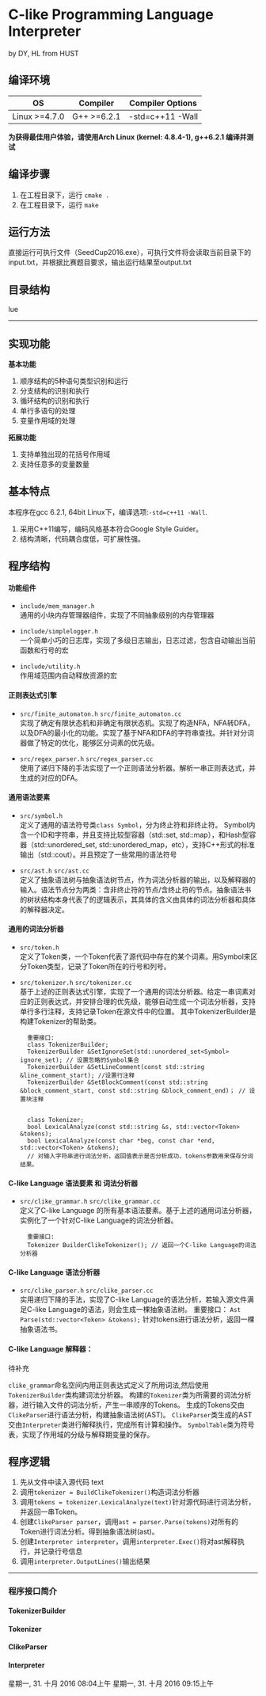 
C-like Programming Language Interpreter
==============================
by DY, HL from HUST


## 编译环境
|       OS      |   Compiler  | Compiler Options |
|---------------|-------------|------------------|
| Linux >=4.7.0 | G++ >=6.2.1 | -std=c++11 -Wall |

**为获得最佳用户体验，请使用Arch Linux (kernel: 4.8.4-1), g++6.2.1 编译并测试**

## 编译步骤
1. 在工程目录下，运行 `cmake .` 
2. 在工程目录下，运行 `make`

## 运行方法
直接运行可执行文件（SeedCup2016.exe），可执行文件将会读取当前目录下的input.txt，并根据比赛题目要求，输出运行结果至output.txt


## 目录结构

lue

---------------------------------------------------------------

## 实现功能 ##

**基本功能**
1. 顺序结构的5种语句类型识别和运行
2. 分支结构的识别和执行
3. 循环结构的识别和执行
4. 单行多语句的处理
5. 变量作用域的处理

**拓展功能**
1. 支持单独出现的花括号作用域
2. 支持任意多的变量数量

## 基本特点 ##
本程序在gcc 6.2.1, 64bit Linux下，编译选项:`-std=c++11 -Wall`.

1. 采用C++11编写，编码风格基本符合Google Style Guider。
2. 结构清晰，代码耦合度低，可扩展性强。

## 程序结构 ##

#### 功能组件

+ `include/mem_manager.h` <br>
  通用的小块内存管理器组件，实现了不同抽象级别的内存管理器
    
+ `include/simplelogger.h` <br>
  一个简单小巧的日志库，实现了多级日志输出，日志过滤，包含自动输出当前函数和行号的宏
  
+ `include/utility.h` <br>
  作用域范围内自动释放资源的宏

#### 正则表达式引擎

+ `src/finite_automaton.h`  `src/finite_automaton.cc`  <br>
  实现了确定有限状态机和非确定有限状态机。实现了构造NFA，NFA转DFA，以及DFA的最小化的功能。实现了基于NFA和DFA的字符串查找。并针对分词器做了特定的优化，能够区分词素的优先级。
  
+ `src/regex_parser.h`  `src/regex_parser.cc` <br>
  使用了递归下降的手法实现了一个正则语法分析器。解析一串正则表达式，并生成的对应的DFA。

#### 通用语法要素

+ `src/symbol.h` <br>
  定义了通用的语法符号类`class Symbol`，分为终止符和非终止符。 Symbol内含一个ID和字符串，并且支持比较型容器（std::set, std::map），和Hash型容器（std::unordered_set, std::unordered_map，etc），支持C++形式的标准输出（std::cout）。并且预定了一些常用的语法符号
  
+ `src/ast.h` `src/ast.cc` <br>
  定义了抽象语法树与抽象语法树节点，作为词法分析器的输出，以及解释器的输入。语法节点分为两类：含非终止符的节点/含终止符的节点。抽象语法书的树状结构本身代表了的逻辑表示，其具体的含义由具体的词法分析器和具体的解释器决定。

#### 通用的词法分析器  
+ `src/token.h` <br>
  定义了Token类，一个Token代表了源代码中存在的某个词素。用Symbol来区分Token类型，记录了Token所在的行号和列号。
  
+ `src/tokenizer.h`  `src/tokenizer.cc` <br>
  基于上述的正则表达式引擎，实现了一个通用的词法分析器。给定一串词素对应的正则表达式，并安排合理的优先级，能够自动生成一个词法分析器，支持单行多行注释，支持记录Token在源文件中的位置。
  其中TokenizerBuilder是构建Tokenizer的帮助类。
  
        重要接口:
        class TokenizerBuilder;
        TokenizerBuilder &SetIgnoreSet(std::unordered_set<Symbol> ignore_set); // 设置忽略的Symbol集合
        TokenizerBuilder &SetLineComment(const std::string &line_comment_start); //设置行注释
        TokenizerBuilder &SetBlockComment(const std::string &block_comment_start, const std::string &block_comment_end)； // 设置块注释
        
  
        class Tokenizer;
        bool LexicalAnalyze(const std::string &s, std::vector<Token> &tokens);
        bool LexicalAnalyze(const char *beg, const char *end, std::vector<Token> &tokens);
        // 对输入字符串进行词法分析，返回值表示是否分析成功，tokens参数用来保存分词结果。

#### C-like Language 语法要素 和 词法分析器
+ `src/clike_grammar.h`  `src/clike_grammar.cc` <br>
  定义了C-like Language 的所有基本语法要素。基于上述的通用词法分析器，实例化了一个针对C-like Language的词法分析器。
  
        重要接口:
        Tokenizer BuilderClikeTokenizer(); // 返回一个C-like Language的词法分析器
  
  
#### C-like Language 语法分析器
+ `src/clike_parser.h`  `src/clike_parser.cc` <br>
  实用递归下降的手法，实现了C-like Language的语法分析，若输入源文件满足C-like Language的语法，则会生成一棵抽象语法树。
  重要接口：
  `Ast Parse(std::vector<Token> &tokens);` 针对tokens进行语法分析，返回一棵抽象语法书。

#### C-like Language 解释器：

待补充

`clike_grammar`命名空间内用正则表达式定义了所用词法,然后使用`TokenizerBuilder`类构建词法分析器。
构建的`Tokenizer`类为所需要的词法分析器，进行输入文件的词法分析，产生一串顺序的Tokens。
生成的Tokens交由`ClikeParser`进行语法分析，构建抽象语法树(AST)。
`ClikeParser`类生成的AST交由`Interpreter`类进行解释执行，完成所有计算和操作。
`SymbolTable`类为符号表，实现了作用域的分级与解释期变量的保存。

## 程序逻辑

1. 先从文件中读入源代码 text
2. 调用`tokenizer = BuildClikeTokenizer()`构造词法分析器
3. 调用`tokens = tokenizer.LexicalAnalyze(text)`针对源代码进行词法分析，并返回一串Token。
4. 创建`ClikeParser parser`，调用`ast = parser.Parse(tokens)`对所有的Token进行词法分析。得到抽象语法树(ast)。
5. 创建`Interpreter interpreter`，调用`interpreter.Exec()`将对ast解释执行，并记录行号信息
6. 调用`interpreter.OutputLines()`输出结果


---------------------------------------------------------------

### 程序接口简介

#### TokenizerBuilder

#### Tokenizer

#### ClikeParser

#### Interpreter

星期一, 31. 十月 2016 08:04上午 
星期一, 31. 十月 2016 09:15上午 
